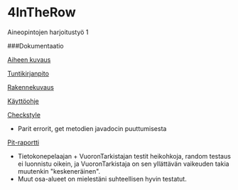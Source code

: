 ﻿# 4InTheRow

Aineopintojen harjoitustyö 1


###Dokumentaatio


[Aiheen kuvaus](dokumentaatiohakemisto/aihemaarittely.md)

[Tuntikirjanpito](dokumentaatiohakemisto/tuntikirjanpito.md)

[Rakennekuvaus](dokumentaatiohakemisto/Rakennekuvaus.md)

[Käyttöohje](dokumentaatiohakemisto/Kayttoohje.md)

[Checkstyle](https://htmlpreview.github.io/?https://github.com/Jusaa/4InTheRow/blob/master/dokumentaatiohakemisto/Checkstyle/checkstyle.html)
- Parit errorit, get metodien javadocin puuttumisesta

[Pit-raportti](https://htmlpreview.github.io/?https://github.com/Jusaa/4InTheRow/blob/master/dokumentaatiohakemisto/Pit-raportti/index.html)
- Tietokonepelaajan + VuoronTarkistajan testit heikohkoja, random testaus ei luonnistu oikein, ja VuoronTarkistaja on sen yllättävän vaikeuden takia muutenkin "keskeneräinen".
- Muut osa-alueet on mielestäni suhteellisen hyvin testatut.
